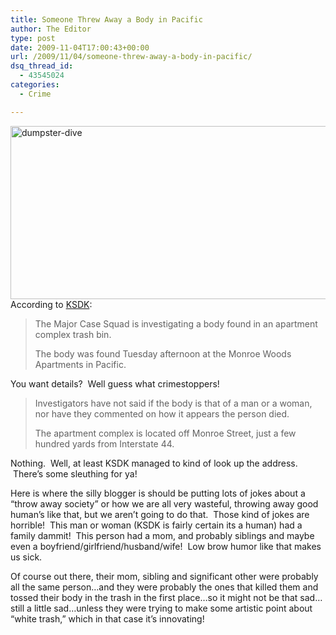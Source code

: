 ```yaml
---
title: Someone Threw Away a Body in Pacific
author: The Editor
type: post
date: 2009-11-04T17:00:43+00:00
url: /2009/11/04/someone-threw-away-a-body-in-pacific/
dsq_thread_id:
  - 43545024
categories:
  - Crime

---
```

[<img class="aligncenter size-full wp-image-2185" title="dumpster-dive" src="http://punchingkitty.com/wp-content/uploads/2009/11/dumpster-dive.jpg" alt="dumpster-dive" width="600" height="277" srcset="http://media.punchingkitty.com/wordpress/2009/11/dumpster-dive.jpg 600w, http://media.punchingkitty.com/wordpress/2009/11/dumpster-dive-300x138.jpg 300w" sizes="(max-width: 600px) 100vw, 600px" />][1]According to [KSDK][2]:

> The Major Case Squad is investigating a body found in an apartment complex trash bin.
> 
> The body was found Tuesday afternoon at the Monroe Woods Apartments in Pacific.

You want details?  Well guess what crimestoppers!

> Investigators have not said if the body is that of a man or a woman, nor have they commented on how it appears the person died.
> 
> The apartment complex is located off Monroe Street, just a few hundred yards from Interstate 44.

Nothing.  Well, at least KSDK managed to kind of look up the address.  There&#8217;s some sleuthing for ya!

Here is where the silly blogger is should be putting lots of jokes about a &#8220;throw away society&#8221; or how we are all very wasteful, throwing away good human&#8217;s like that, but we aren&#8217;t going to do that.  Those kind of jokes are horrible!  This man or woman (KSDK is fairly certain its a human) had a family dammit!  This person had a mom, and probably siblings and maybe even a boyfriend/girlfriend/husband/wife!  Low brow humor like that makes us sick.

Of course out there, their mom, sibling and significant other were probably all the same person&#8230;and they were probably the ones that killed them and tossed their body in the trash in the first place&#8230;so it might not be that sad&#8230;still a little sad&#8230;unless they were trying to make some artistic point about &#8220;white trash,&#8221; which in that case it&#8217;s innovating!

 [1]: http://punchingkitty.com/wp-content/uploads/2009/11/dumpster-dive.jpg
 [2]: http://www.ksdk.com/news/local/story.aspx?storyid=188837&catid=3